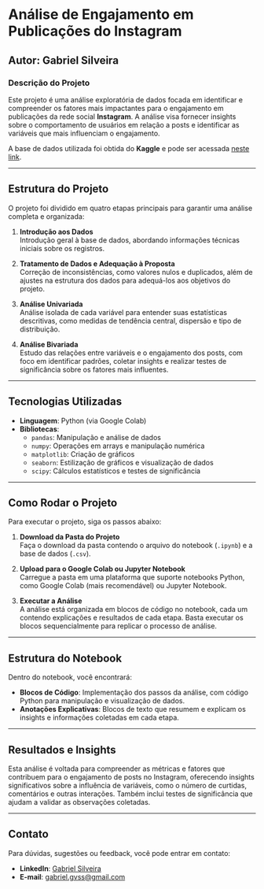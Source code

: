 # **Análise de Engajamento em Publicações do Instagram**

## Autor: Gabriel Silveira

### Descrição do Projeto
Este projeto é uma análise exploratória de dados focada em identificar e compreender os fatores mais impactantes para o engajamento em publicações da rede social **Instagram**. A análise visa fornecer insights sobre o comportamento de usuários em relação a posts e identificar as variáveis que mais influenciam o engajamento.

A base de dados utilizada foi obtida do **Kaggle** e pode ser acessada [neste link](https://www.kaggle.com/datasets/propriyam/instagram-data).

---

## Estrutura do Projeto

O projeto foi dividido em quatro etapas principais para garantir uma análise completa e organizada:

1. **Introdução aos Dados**  
   Introdução geral à base de dados, abordando informações técnicas iniciais sobre os registros.

2. **Tratamento de Dados e Adequação à Proposta**  
   Correção de inconsistências, como valores nulos e duplicados, além de ajustes na estrutura dos dados para adequá-los aos objetivos do projeto.

3. **Análise Univariada**  
   Análise isolada de cada variável para entender suas estatísticas descritivas, como medidas de tendência central, dispersão e tipo de distribuição.

4. **Análise Bivariada**  
   Estudo das relações entre variáveis e o engajamento dos posts, com foco em identificar padrões, coletar insights e realizar testes de significância sobre os fatores mais influentes.

---

## Tecnologias Utilizadas

- **Linguagem**: Python (via Google Colab)
- **Bibliotecas**:
  - `pandas`: Manipulação e análise de dados
  - `numpy`: Operações em arrays e manipulação numérica
  - `matplotlib`: Criação de gráficos
  - `seaborn`: Estilização de gráficos e visualização de dados
  - `scipy`: Cálculos estatísticos e testes de significância

---

## Como Rodar o Projeto

Para executar o projeto, siga os passos abaixo:

1. **Download da Pasta do Projeto**  
   Faça o download da pasta contendo o arquivo do notebook (`.ipynb`) e a base de dados (`.csv`).

2. **Upload para o Google Colab ou Jupyter Notebook**  
   Carregue a pasta em uma plataforma que suporte notebooks Python, como Google Colab (mais recomendável) ou Jupyter Notebook.

3. **Executar a Análise**  
   A análise está organizada em blocos de código no notebook, cada um contendo explicações e resultados de cada etapa. Basta executar os blocos sequencialmente para replicar o processo de análise.

---

## Estrutura do Notebook

Dentro do notebook, você encontrará:

- **Blocos de Código**: Implementação dos passos da análise, com código Python para manipulação e visualização de dados.
- **Anotações Explicativas**: Blocos de texto que resumem e explicam os insights e informações coletadas em cada etapa.

---

## Resultados e Insights

Esta análise é voltada para compreender as métricas e fatores que contribuem para o engajamento de posts no Instagram, oferecendo insights significativos sobre a influência de variáveis, como o número de curtidas, comentários e outras interações. Também inclui testes de significância que ajudam a validar as observações coletadas.

---

## Contato

Para dúvidas, sugestões ou feedback, você pode entrar em contato:
- **LinkedIn**: [Gabriel Silveira](https://www.linkedin.com/in/gabriel-silveira-8524b3220)
- **E-mail**: gabriel.gvss@gmail.com

